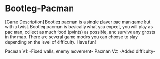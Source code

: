 # Bootleg-Pacman

[Game Description]
Bootleg pacman is a single player pac man game but with a twist. Bootleg pacman is basically what you expect, you will play as pac man, collect as much food (points) as possible, and survive any ghosts in the map. There are several game modes you can choose to play depending on the level of difficulty. Have fun!

Pacman V1: -Fixed walls, enemy movement- 
Pacman V2: -Added difficulty-
